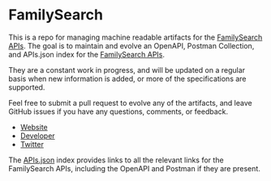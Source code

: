 # FamilySearchThis is a repo for managing machine readable artifacts for the [FamilySearch APIs](https://www.familysearch.org). The goal is to maintain and evolve an OpenAPI, Postman Collection, and APIs.json index for the [FamilySearch APIs](https://www.familysearch.org).They are a constant work in progress, and will be updated on a regular basis when new information is added, or more of the specifications are supported.Feel free to submit a pull request to evolve any of the artifacts, and leave GitHub issues if you have any questions, comments, or feedback.- [Website](https://www.familysearch.org)- [Developer](https://www.familysearch.org)- [Twitter](https://twitter.com/FamilySearch)The [APIs.json](https://github.com/api-evangelist/familysearch/blob/master/apis.json) index provides links to all the relevant links for the FamilySearch APIs, including the OpenAPI and Postman if they are present.